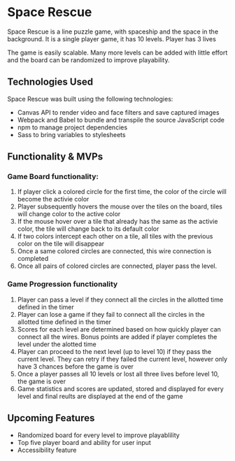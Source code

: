 # Space Rescue
Space Rescue is a line puzzle game, with spaceship and the space in the background. It is a single player game, it has 10 levels. Player has 3 lives

The game is easily scalable. Many more levels can be added with little effort and the board can be randomized to improve playability.

## Technologies Used
Space Rescue was built using the following technologies:
- Canvas API to render video and face filters and save captured images
- Webpack and Babel to bundle and transpile the source JavaScript code
- npm to manage project dependencies
- Sass to bring variables to stylesheets


## Functionality & MVPs

### Game Board functionality: 
1. If player click a colored circle for the first time, the color of the circle will become the activie color
2. Player subsequently hovers the mouse over the tiles on the board, tiles will change color to the active color
3. If the mouse hover over a tile that already has the same as the activie color, the tile will change back to its default color
4. If two colors intercept each other on a tile, all tiles with the previous color on the tile will disappear
5. Once a same colored circles are connected, this wire connection is completed
6. Once all pairs of colored circles are connected, player pass the level.

### Game Progression functionality
1. Player can pass a level if they connect all the circles in the allotted time defined in the timer
2. Player can lose a game if they fail to connect all the circles in the allotted time defined in the timer
3. Scores for each level are determined based on how quickly player can connect all the wires. Bonus points are added if player completes the level under the alotted time
4. Player can proceed to the next level (up to level 10) if they pass the current level. They can retry if they failed the current level, however only have 3 chances before the game is over
5. Once a player passes all 10 levels or lost all three lives before level 10, the game is over
6. Game statistics and scores are updated, stored and displayed for every level and final reults are displayed at the end of the game

## Upcoming Features
- Randomized board for every level to improve playablility
- Top five player board and ability for user input
- Accessibility feature 

